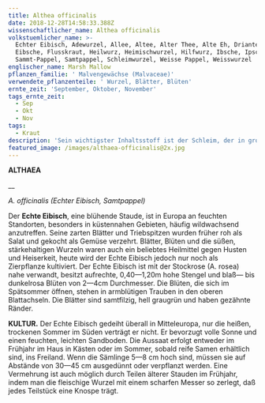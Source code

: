 ```yaml
---
title: Althea officinalis
date: 2018-12-28T14:58:33.388Z
wissenschaftlicher_name: Althea officinalis
volkstuemlicher_name: >-
  Echter Eibisch, Adewurzel, Allee, Altee, Alter Thee, Alte Eh, Driantenwurzel,
  Eibsche, Flusskraut, Heilwurz, Heimischwurzel, Hilfwurz, Ibsche, Ipsche,
  Sammt-Pappel, Samtpappel, Schleimwurzel, Weisse Pappel, Weisswurzel
englischer_name: Marsh Mallow
pflanzen_familie: ' Malvengewächse (Malvaceae)'
verwendete_pflanzenteile: ' Wurzel, Blätter, Blüten'
ernte_zeit: 'September, Oktober, November'
tags_ernte_zeit:
  - Sep
  - Okt
  - Nov
tags:
  - Kraut
description: 'Sein wichtigster Inhaltsstoff ist der Schleim, der in grossen Mengen vorkommt.'
featured_image: /images/althaea-officinalis@2x.jpg
---
```

**ALTHAEA**

__

_A. officinalis (Echter Eibisch, Samtpappel)_



Der **Echte Eibisch**, eine blühende Staude, ist in Europa an feuchten Standorten, besonders in küstennahen Gebieten, häufig wildwachsend anzutreffen. Seine zarten Blätter und Triebspitzen wurden früher roh als Salat und gekocht als Gemüse verzehrt. Blätter, Blüten und die süßen, stärkehaltigen Wurzeln waren auch ein beliebtes Heilmittel gegen Husten und Heiserkeit, heute wird der Echte Eibisch jedoch nur noch als Zierpflanze kultiviert. Der Echte Eibisch ist mit der Stockrose (A. rosea) nahe verwandt, besitzt aufrechte, 0,40—1,20m hohe Stengel und blaß— bis dunkelrosa Blüten von 2—4cm Durchmesser. Die Blüten, die sich im Spätsommer öffnen, stehen in armblütigen Trauben in den oberen Blattachseln. Die Blätter sind samtfilzig, hell graugrün und haben gezähnte Ränder.   



**KULTUR.** Der Echte Eibisch gedeiht überall in Mitteleuropa, nur die heißen, trockenen Sommer im Süden verträgt er nicht. Er bevorzugt volle Sonne und einen feuchten, leichten Sandboden. Die Aussaat erfolgt entweder im Frühjahr im Haus in Kästen oder im Sommer, sobald reife Samen erhältlich sind, ins Freiland. Wenn die Sämlinge 5—8 cm hoch sind, müssen sie auf Abstände von 30—45 cm ausgedünnt oder verpflanzt werden. Eine Vermehrung ist auch möglich durch Teilen älterer Stauden im Frühjahr, indem man die fleischige Wurzel mit einem scharfen Messer so zerlegt, daß jedes Teilstück eine Knospe trägt.
